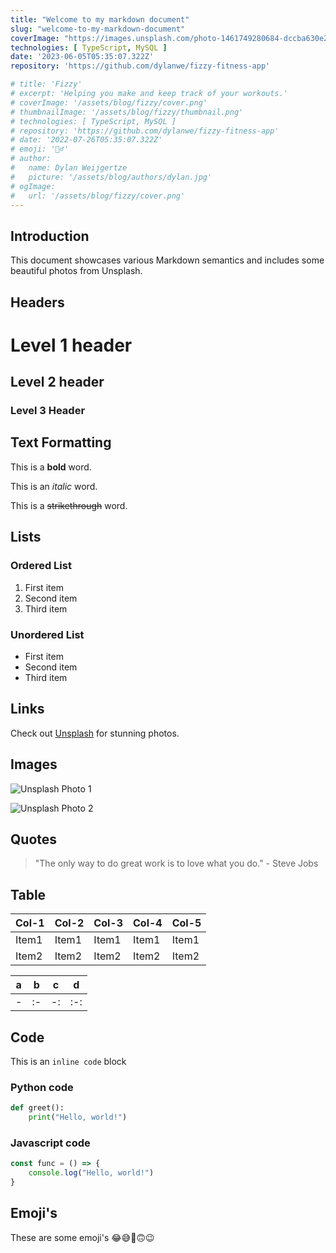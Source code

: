 ```yaml
---
title: "Welcome to my markdown document"
slug: "welcome-to-my-markdown-document"
coverImage: "https://images.unsplash.com/photo-1461749280684-dccba630e2f6?ixlib=rb-4.0.3&ixid=M3wxMjA3fDB8MHxwaG90by1wYWdlfHx8fGVufDB8fHx8fA%3D%3D&auto=format&fit=crop&w=2069&q=80"
technologies: [ TypeScript, MySQL ]
date: '2023-06-05T05:35:07.322Z'
repository: 'https://github.com/dylanwe/fizzy-fitness-app'

# title: 'Fizzy'
# excerpt: 'Helping you make and keep track of your workouts.'
# coverImage: '/assets/blog/fizzy/cover.png'
# thumbnailImage: '/assets/blog/fizzy/thumbnail.png'
# technologies: [ TypeScript, MySQL ]
# repository: 'https://github.com/dylanwe/fizzy-fitness-app'
# date: '2022-07-26T05:35:07.322Z'
# emoji: '🏋️‍♂️'
# author:
#   name: Dylan Weijgertze
#   picture: '/assets/blog/authors/dylan.jpg'
# ogImage:
#   url: '/assets/blog/fizzy/cover.png'
---
```

## Introduction

This document showcases various Markdown semantics and includes some beautiful photos from Unsplash.

## Headers

# Level 1 header

## Level 2 header

### Level 3 Header

## Text Formatting

This is a **bold** word.

This is an _italic_ word.

This is a ~~strikethrough~~ word.

## Lists

### Ordered List

1. First item
2. Second item
3. Third item

### Unordered List

- First item
- Second item
- Third item

## Links

Check out [Unsplash](https://unsplash.com/) for stunning photos.

## Images

![Unsplash Photo 1](https://source.unsplash.com/random/800x400)

![Unsplash Photo 2](https://source.unsplash.com/random/800x600)

## Quotes

> "The only way to do great work is to love what you do." - Steve Jobs

## Table

| Col-1 | Col-2 | Col-3 | Col-4 | Col-5 |
|-------|-------|-------|-------|-------|
| Item1 | Item1 | Item1 | Item1 | Item1 |
| Item2 | Item2 | Item2 | Item2 | Item2 |

| a | b  |  c |  d  |
|---|----|----|-----|
| - | :- | -: | :-: |

## Code

This is an `inline code` block

### Python code

```python
def greet():
    print("Hello, world!")
```

### Javascript code

```javascript
const func = () => {
    console.log("Hello, world!")
}
```

## Emoji's

These are some emoji's 😂😅🤫🙃😉
